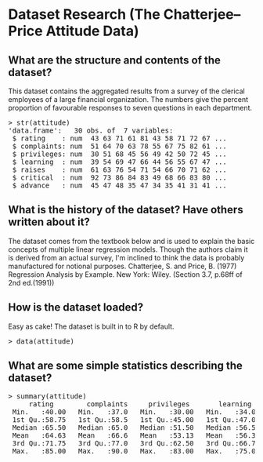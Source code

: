 # Dataset Research (The Chatterjee–Price Attitude Data)

## What are the structure and contents of the dataset?

This dataset contains the aggregated results from a survey of the clerical employees of a large financial organization.
The numbers give the percent proportion of favourable responses to seven questions in each department.

<pre>
> str(attitude)
'data.frame':	30 obs. of  7 variables:
 $ rating    : num  43 63 71 61 81 43 58 71 72 67 ...
 $ complaints: num  51 64 70 63 78 55 67 75 82 61 ...
 $ privileges: num  30 51 68 45 56 49 42 50 72 45 ...
 $ learning  : num  39 54 69 47 66 44 56 55 67 47 ...
 $ raises    : num  61 63 76 54 71 54 66 70 71 62 ...
 $ critical  : num  92 73 86 84 83 49 68 66 83 80 ...
 $ advance   : num  45 47 48 35 47 34 35 41 31 41 ...
</pre>

## What is the history of the dataset? Have others written about it?

The dataset comes from the textbook below and is used to explain the basic concepts of multiple linear regression models. Though the authors claim it is derived from an actual survey, I'm inclined to think the data is probably manufactured for notional purposes.
Chatterjee, S. and Price, B. (1977) Regression Analysis by Example. New York: Wiley. (Section 3.7, p.68ff of 2nd ed.(1991))

## How is the dataset loaded?

Easy as cake! The dataset is built in to R by default.
<pre>
> data(attitude)
</pre>

## What are some simple statistics describing the dataset? 

<pre>
> summary(attitude)
     rating        complaints     privileges       learning         raises         critical        advance     
 Min.   :40.00   Min.   :37.0   Min.   :30.00   Min.   :34.00   Min.   :43.00   Min.   :49.00   Min.   :25.00  
 1st Qu.:58.75   1st Qu.:58.5   1st Qu.:45.00   1st Qu.:47.00   1st Qu.:58.25   1st Qu.:69.25   1st Qu.:35.00  
 Median :65.50   Median :65.0   Median :51.50   Median :56.50   Median :63.50   Median :77.50   Median :41.00  
 Mean   :64.63   Mean   :66.6   Mean   :53.13   Mean   :56.37   Mean   :64.63   Mean   :74.77   Mean   :42.93  
 3rd Qu.:71.75   3rd Qu.:77.0   3rd Qu.:62.50   3rd Qu.:66.75   3rd Qu.:71.00   3rd Qu.:80.00   3rd Qu.:47.75  
 Max.   :85.00   Max.   :90.0   Max.   :83.00   Max.   :75.00   Max.   :88.00   Max.   :92.00   Max.   :72.00 
</pre>